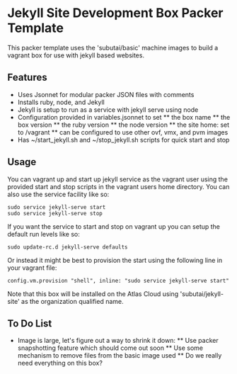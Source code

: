 # Jekyll Site Development Box Packer Template

This packer template uses the 'subutai/basic' machine images to build a vagrant
box for use with jekyll based websites. 

## Features

* Uses Jsonnet for modular packer JSON files with comments
* Installs ruby, node, and Jekyll
* Jekyll is setup to run as a service with jekyll serve using node
* Configuration provided in variables.jsonnet to set
** the box name
** the box version
** the ruby version
** the node version
** the site home: set to /vagrant
** can be configured to use other ovf, vmx, and pvm images
* Has ~/start_jekyll.sh and ~/stop_jekyll.sh scripts for quick start and stop

## Usage

You can vagrant up and start up jekyll service as the vagrant user using the
provided start and stop scripts in the vagrant users home directory. You can
also use the service facility like so:

    sudo service jekyll-serve start
    sudo service jekyll-serve stop

If you want the service to start and stop on vagrant up you can setup the 
default run levels like so:

    sudo update-rc.d jekyll-serve defaults

Or instead it might be best to provision the start using the following line 
in your vagrant file:

    config.vm.provision "shell", inline: "sudo service jekyll-serve start"

Note that this box will be installed on the Atlas Cloud using 
'subutai/jekyll-site' as the organization qualified name. 

## To Do List

* Image is large, let's figure out a way to shrink it down:
** Use packer snapshotting feature which should come out soon
** Use some mechanism to remove files from the basic image used
** Do we really need everything on this box?

